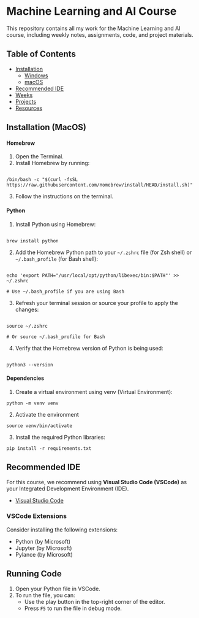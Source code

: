 # Machine Learning and AI Course

This repository contains all my work for the Machine Learning and AI course, including weekly notes, assignments, code, and project materials.

## Table of Contents

- [Installation](#installation)
  - [Windows](#windows)
  - [macOS](#macos)
- [Recommended IDE](#recommended-ide)
- [Weeks](#weeks)
- [Projects](#projects)
- [Resources](#resources)

## Installation (MacOS)

#### Homebrew

1. Open the Terminal.
2. Install Homebrew by running:

```

/bin/bash -c "$(curl -fsSL https://raw.githubusercontent.com/Homebrew/install/HEAD/install.sh)"

```

3. Follow the instructions on the terminal.

#### Python

1. Install Python using Homebrew:

```

brew install python

```

2. Add the Homebrew Python path to your `~/.zshrc` file (for Zsh shell) or `~/.bash_profile` (for Bash shell):

```

echo 'export PATH="/usr/local/opt/python/libexec/bin:$PATH"' >> ~/.zshrc

# Use ~/.bash_profile if you are using Bash

```

3. Refresh your terminal session or source your profile to apply the changes:

```

source ~/.zshrc

# Or source ~/.bash_profile for Bash

```

4. Verify that the Homebrew version of Python is being used:

```

python3 --version

```

#### Dependencies

1. Create a virtual environment using venv (Virtual Environment):

```
python -m venv venv
```

2. Activate the environment

```
source venv/bin/activate
```

3. Install the required Python libraries:

```
pip install -r requirements.txt
```

## Recommended IDE

For this course, we recommend using **Visual Studio Code (VSCode)** as your Integrated Development Environment (IDE).

- [Visual Studio Code](https://code.visualstudio.com/)

### VSCode Extensions

Consider installing the following extensions:

- Python (by Microsoft)
- Jupyter (by Microsoft)
- Pylance (by Microsoft)

## Running Code

1. Open your Python file in VSCode.
2. To run the file, you can:
   - Use the play button in the top-right corner of the editor.
   - Press `F5` to run the file in debug mode.
